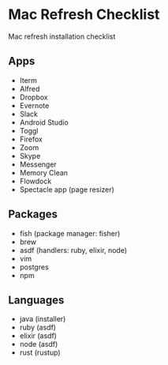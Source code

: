 # Mac Refresh Checklist

Mac refresh installation checklist

## Apps
- Iterm
- Alfred
- Dropbox
- Evernote
- Slack
- Android Studio
- Toggl
- Firefox
- Zoom
- Skype
- Messenger
- Memory Clean
- Flowdock
- Spectacle app (page resizer)

## Packages
- fish (package manager: fisher)
- brew
- asdf (handlers: ruby, elixir, node)
- vim
- postgres
- npm

## Languages
- java (installer)
- ruby (asdf)
- elixir (asdf)
- node (asdf)
- rust (rustup)
